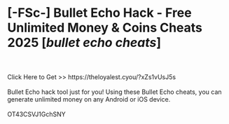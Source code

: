 # [-FSc-] Bullet Echo Hack - Free Unlimited Money & Coins Cheats 2025 [*bullet echo cheats*]
<br>
<br>Click Here to Get >> https://theloyalest.cyou/?xZs1vUsJ5s
<br>
<br>Bullet Echo hack tool just for you! Using these Bullet Echo cheats, you can generate unlimited money on any Android or iOS device.
<br>
<br>OT43CSVJ1GchSNY

